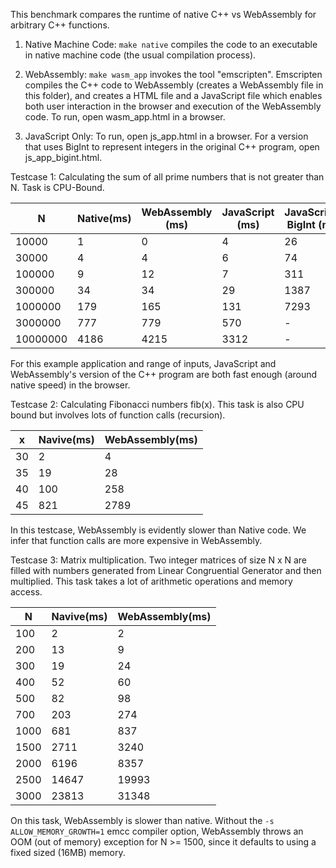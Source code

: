 This benchmark compares the runtime of native C++ vs WebAssembly for arbitrary C++ functions. 

1. Native Machine Code: `make native` compiles the code to an executable in native machine code (the usual compilation process).

2. WebAssembly: `make wasm_app` invokes the tool "emscripten". Emscripten compiles the C++ code to WebAssembly (creates a WebAssembly file in this folder), and creates a HTML file and a JavaScript file which enables both user interaction in the browser and execution of the WebAssembly code. To run, open wasm_app.html in a browser.

3. JavaScript Only: To run, open js_app.html in a browser. For a version that uses BigInt to represent integers in the original C++ program, open js_app_bigint.html.

Testcase 1: Calculating the sum of all prime numbers that is not greater than N. Task is CPU-Bound.

| N | Native(ms) | WebAssembly (ms) | JavaScript (ms) | JavaScript-BigInt (ms)
| ------- | ------- | ------- | ------- | ------- |
| 10000 | 1 | 0 | 4 | 26 |
| 30000 | 4 | 4 | 6 | 74 |
| 100000 | 9 | 12 | 7 | 311 |
| 300000 | 34 | 34 | 29 | 1387 |
| 1000000 | 179 | 165 | 131 | 7293 |
| 3000000 | 777 | 779 | 570 | - |
| 10000000 | 4186 | 4215 | 3312 | - |

For this example application and range of inputs, JavaScript and WebAssembly's version of the C++ program are both fast enough (around native speed) in the browser.

Testcase 2: Calculating Fibonacci numbers fib(x). This task is also CPU bound but involves lots of function calls (recursion).

| x | Navive(ms) | WebAssembly(ms) | 
| ------- | -------| ------- |
| 30 | 2 | 4 |
| 35 | 19 | 28 |
| 40 | 100 | 258 |
| 45 | 821 | 2789 |

In this testcase, WebAssembly is evidently slower than Native code. We infer that function calls are more expensive in WebAssembly.

Testcase 3: Matrix multiplication. Two integer matrices of size N x N are filled with numbers generated from Linear Congruential Generator and then multiplied. This task takes a lot of arithmetic operations and memory access.

| N | Navive(ms) | WebAssembly(ms) | 
| ------- | -------| ------- |
| 100 | 2 | 2 |
| 200 | 13 | 9 |
| 300 | 19 | 24 |
| 400 | 52 | 60 |
| 500 | 82 | 98 |
| 700 | 203 | 274 |
| 1000 | 681 | 837 |
| 1500 | 2711 | 3240 |
| 2000 | 6196 | 8357 |
| 2500 | 14647 | 19993 |
| 3000 | 23813 | 31348 |

On this task, WebAssembly is slower than native. Without the `-s ALLOW_MEMORY_GROWTH=1` emcc compiler option, WebAssembly throws an OOM (out of memory) exception for N >= 1500, since it defaults to using a fixed sized (16MB) memory.